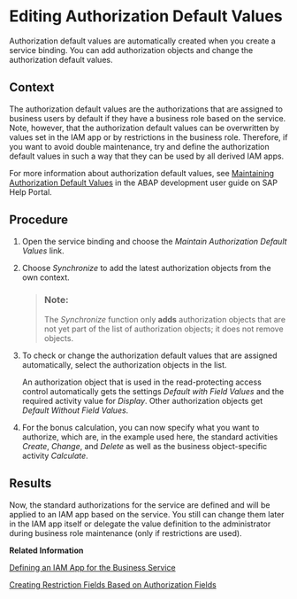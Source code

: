 <!-- loio266999e6b9244e728583e10dbbffc8bd -->

# Editing Authorization Default Values

Authorization default values are automatically created when you create a service binding. You can add authorization objects and change the authorization default values.



<a name="loio266999e6b9244e728583e10dbbffc8bd__context_jny_wmv_zmb"/>

## Context

The authorization default values are the authorizations that are assigned to business users by default if they have a business role based on the service. Note, however, that the authorization default values can be overwritten by values set in the IAM app or by restrictions in the business role. Therefore, if you want to avoid double maintenance, try and define the authorization default values in such a way that they can be used by all derived IAM apps.

For more information about authorization default values, see [Maintaining Authorization Default Values](https://help.sap.com/viewer/5371047f1273405bb46725a417f95433/Cloud/en-US/2ddcb89fced046f3a2392092c846a9de.html) in the ABAP development user guide on SAP Help Portal.



<a name="loio266999e6b9244e728583e10dbbffc8bd__steps_phk_ldh_bnb"/>

## Procedure

1.  Open the service binding and choose the *Maintain Authorization Default Values* link.

2.  Choose *Synchronize* to add the latest authorization objects from the own context.

    > ### Note:  
    > The *Synchronize* function only **adds** authorization objects that are not yet part of the list of authorization objects; it does not remove objects.

3.  To check or change the authorization default values that are assigned automatically, select the authorization objects in the list.

    An authorization object that is used in the read-protecting access control automatically gets the settings *Default with Field Values* and the required activity value for *Display*. Other authorization objects get *Default Without Field Values*.

4.  For the bonus calculation, you can now specify what you want to authorize, which are, in the example used here, the standard activities *Create*, *Change*, and *Delete* as well as the business object-specific activity *Calculate*.




<a name="loio266999e6b9244e728583e10dbbffc8bd__result_stz_txb_4mb"/>

## Results

Now, the standard authorizations for the service are defined and will be applied to an IAM app based on the service. You still can change them later in the IAM app itself or delegate the value definition to the administrator during business role maintenance \(only if restrictions are used\).

**Related Information**  


[Defining an IAM App for the Business Service](defining-an-iam-app-for-the-business-service-3fb85a8.md "To assign a business user to a business role for your service, you need to create an IAM app, which can then be included into a business catalog, which, in turn, can be assigned to a business role.")

[Creating Restriction Fields Based on Authorization Fields](creating-restriction-fields-based-on-authorization-fields-9b7935b.md "For each authorization field that you want to expose and consider in a business role, you must create a corresponding restriction field and assign it to a restriction type.")

